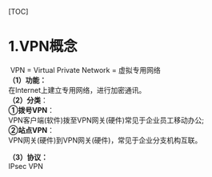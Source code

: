 [TOC]

# 1.VPN概念

​		VPN = Virtual Private Network = 虚拟专用网络  
**（1）功能：**  
​		在lnternet上建立专用网络，进行加密通讯。    
**（2）分类**：  
​		**①拨号VPN**：  
​				VPN客户端(软件)拨至VPN网关(硬件)常见于企业员工移动办公;  
​		**②站点VPN**：  
​				VPN网关(硬件)到VPN网关(硬件)，常见于企业分支机构互联。

**（3）协议：**  
		IPsec VPN